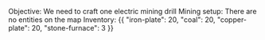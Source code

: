 Objective: We need to craft one electric mining drill
Mining setup: There are no entities on the map
Inventory: {{
    "iron-plate": 20,
    "coal": 20,
    "copper-plate": 20,
    "stone-furnace": 3
  }}